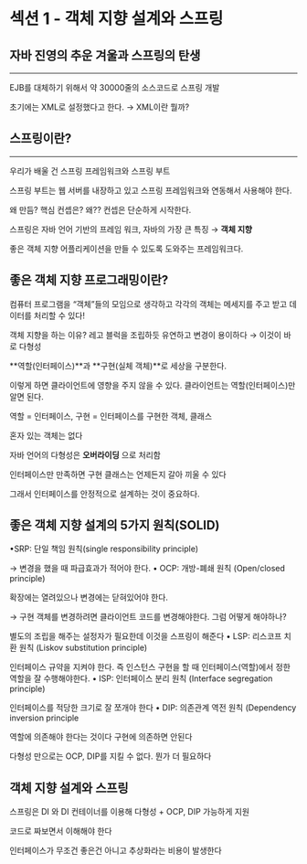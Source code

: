# 섹션 1 - 객체 지향 설계와 스프링

## **자바 진영의 추운 겨울과 스프링의 탄생**

---

EJB를 대체하기 위해서 약 30000줄의 소스코드로 스프링 개발

초기에는 XML로 설정했다고 한다. → XML이란 뭘까?

## 스프링이란?

---

우리가 배울 건 스프링 프레임워크와 스프링 부트

스프링 부트는 웹 서버를 내장하고 있고 스프링 프레임워크와 연동해서 사용해야 한다.

왜 만듬? 핵심 컨셉은? 왜?? 컨셉은 단순하게 시작한다. 

스프링은 자바 언어 기반의 프레임 워크, 자바의 가장 큰 특징 → **객체 지향**

좋은 객체 지향 어플리케이션을 만들 수 있도록 도와주는 프레임워크다.

## 좋은 객체 지향 프로그래밍이란?

컴퓨터 프로그램을 “객체”들의 모임으로 생각하고 각각의 객체는 메세지를 주고 받고 데이터를 처리할 수 있다!

객체 지향을 하는 이유? 레고 블럭을 조립하듯 유연하고 변경이 용이하다 → 이것이 바로 다형성

**역할(인터페이스)**과 **구현(실체 객체)**로 세상을 구분한다.

이렇게 하면 클라이언트에 영향을 주지 않을 수 있다. 클라이언트는 역할(인터페이스)만 알면 된다.

역할 = 인터페이스,  구현 = 인터페이스를 구현한 객체, 클래스

혼자 있는 객체는 없다

자바 언어의 다형성은 **오버라이딩** 으로 처리함

인터페이스만 만족하면 구현 클래스는 언제든지 갈아 끼울 수 있다

그래서 인터페이스를 안정적으로 설계하는 것이 중요하다.

## 좋은 객체 지향 설계의 5가지 원칙(SOLID)

•SRP: 단일 책임 원칙(single responsibility principle)

→ 변경을 했을 때 파급효과가 적어야 한다.
• OCP: 개방-폐쇄 원칙 (Open/closed principle)

확장에는 열려있으나 변경에는 닫혀있어야 한다.

→ 구현 객체를 변경하려면 클라이언트 코드를 변경해야한다. 그럼 어떻게 해야하나?

별도의 조립을 해주는 설정자가 필요한데 이것을 스프링이 해준다
• LSP: 리스코프 치환 원칙 (Liskov substitution principle)

인터페이스 규약을 지켜야 한다. 즉 인스턴스 구현을 할 때 인터페이스(역할)에서 정한 역할을 잘 수행해야한다.
• ISP: 인터페이스 분리 원칙 (Interface segregation principle)

인터페이스를 적당한 크기로 잘 쪼개야 한다
• DIP: 의존관계 역전 원칙 (Dependency inversion principle

역할에 의존해야 한다는 것이다 구현에 의존하면 안된다

다형성 만으로는 OCP, DIP를 지킬 수 없다. 뭔가 더 필요하다

## **객체 지향 설계와 스프링**

스프링은 DI 와 DI 컨테이너를 이용해 다형성 + OCP, DIP 가능하게 지원

코드로 짜보면서 이해해야 한다

인터페이스가 무조건 좋은건 아니고 추상화라는 비용이 발생한다